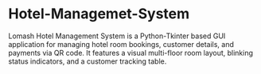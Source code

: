 # Hotel-Managemet-System
Lomash Hotel Management System is a Python-Tkinter based GUI application for managing hotel room bookings, customer details, and payments via QR code. It features a visual multi-floor room layout, blinking status indicators, and a customer tracking table.
